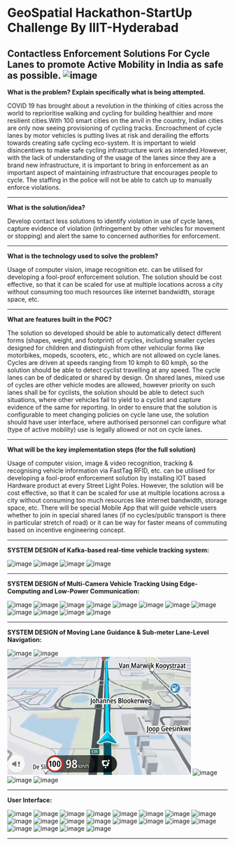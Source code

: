 # GeoSpatial Hackathon-StartUp Challenge By IIIT-Hyderabad
Contactless Enforcement Solutions For Cycle Lanes to promote Active Mobility in India as safe as possible.
![image](https://user-images.githubusercontent.com/108155749/227758674-7ce01d13-c723-425e-9eaf-fc2426f5279c.png)
-------------------------------------------------------------------

**What is the problem? Explain specifically what is being attempted.**

COVID 19 has brought about a revolution in the thinking of cities across the world to reprioritise walking and cycling for building healthier and more resilient cities.With 100 smart cities on the anvil in the country, Indian cities are only now seeing provisioning of cycling tracks. Encroachment of cycle lanes by motor vehicles is putting lives at risk and derailing the efforts towards creating safe cycling eco-system. It is important to wield disincentives to make safe cycling infrastructure work as intended.However, with the lack of understanding of the usage of the lanes since they are a brand new infrastructure, it is important to bring in enforcement as an important aspect of maintaining infrastructure that encourages people to cycle. The staffing in the police will not be able to catch up to manually enforce violations.

-------------------------------------------------------------------

**What is the solution/idea?**

Develop contact less solutions to identify violation in use of cycle lanes, capture evidence of violation (infringement by other vehicles for movement or stopping) and alert the same to concerned authorities for enforcement.

-------------------------------------------------------------------

**What is the technology used to solve the problem?**

Usage of computer vision, image recognition etc. can be utilised for developing a fool-proof enforcement solution. The solution should be cost effective, so that it can be scaled for use at multiple locations across a city without consuming too much resources like internet bandwidth, storage space, etc.

-------------------------------------------------------------------

**What are features built in the POC?**

The solution so developed should be able to automatically detect different forms (shapes, weight, and footprint) of cycles, including smaller cycles designed for children and distinguish from other vehicular forms like motorbikes, mopeds, scooters, etc., which are not allowed on cycle lanes. Cycles are driven at speeds ranging from 10 kmph to 60 kmph, so the solution should be able to detect cyclist travelling at any speed. The cycle lanes can be of dedicated or shared by design. On shared lanes, mixed use of cycles are other vehicle modes are allowed, however priority on such lanes shall be for cyclists, the solution should be able to detect such situations, where other vehicles fail to yield to a cyclist and capture evidence of the same for reporting. In order to ensure that the solution is configurable to meet changing policies on cycle lane use, the solution should have user interface, where authorised personnel can configure what (type of active mobility) use is legally allowed or not on cycle lanes.

-------------------------------------------------------------------

**What will be the key implementation steps (for the full solution)**

Usage of computer vision, image & video recognition, tracking & recognising vehicle information via FastTag RFID, etc. can be utilised for developing a fool-proof enforcement solution by installing IOT based Hardware product at every Street Light Poles. However, the solution will be cost effective, so that it can be scaled for use at multiple locations across a city without consuming too much resources like internet bandwidth, storage space, etc. There will be special Mobile App that will guide vehicle users whether to join in special shared lanes (if no cycles/public transport is there in particular stretch of road) or it can be way for faster means of commuting based on incentive engineering concept.

-------------------------------------------------------------------

**SYSTEM DESIGN of Kafka-based real-time vehicle tracking system:**

![image](https://user-images.githubusercontent.com/108155749/227736262-3f6431aa-7153-47fd-bd94-303f4867fa48.png)
![image](https://user-images.githubusercontent.com/108155749/227736595-b18bac48-2c63-4a33-8f6d-eeff0650f950.png)
![image](https://user-images.githubusercontent.com/108155749/227736364-46f9d0b2-4240-4d98-a644-36dd389debce.png)
![image](https://user-images.githubusercontent.com/108155749/227736455-58314b3a-65fc-441b-96d9-e5b27f87cb8f.png)

-------------------------------------------------------------------

**SYSTEM DESIGN of Multi-Camera Vehicle Tracking Using Edge-Computing and Low-Power Communication:**

![image](https://user-images.githubusercontent.com/108155749/227736684-cedb67e8-1f2e-4f6d-936a-3e8741a9984b.png)
![image](https://user-images.githubusercontent.com/108155749/227736746-40b2dc47-1672-4eae-ab47-7f04bb38a056.png)
![image](https://user-images.githubusercontent.com/108155749/227737405-82927e39-addd-4aef-b900-360eefbc158e.png)
![image](https://user-images.githubusercontent.com/108155749/227762431-f5b2e27c-c571-46b3-97e8-f08d98089199.png)
![image](https://user-images.githubusercontent.com/108155749/227763426-8344efbd-9b2a-40d8-9579-286a1ae062b1.png)
![image](https://user-images.githubusercontent.com/108155749/227758593-1d18f7ea-17db-433c-9b81-a8c0cd297fc2.png)
![image](https://user-images.githubusercontent.com/108155749/227762823-1ff90e88-62d2-46eb-b3fe-38a559f5534d.png)
![image](https://user-images.githubusercontent.com/108155749/227760538-f1d1a8dc-4e76-46e8-803a-d5b358f08532.png)
![image](https://user-images.githubusercontent.com/108155749/227760697-ebd2bcbe-e97d-4c52-ab31-fdcd3d67179c.png)
![image](https://user-images.githubusercontent.com/108155749/227760714-2a5f1702-261e-4bb2-9965-4ac16867c6f2.png)
![image](https://user-images.githubusercontent.com/108155749/227760777-9f2d3431-911d-4d98-8591-ef320a45234c.png)
![image](https://user-images.githubusercontent.com/108155749/227763174-f3d69947-f608-40d1-aaf5-3134d2cbb98f.png)

-------------------------------------------------------------------

**SYSTEM DESIGN of Moving Lane Guidance & Sub-meter Lane-Level Navigation:**

![image](https://user-images.githubusercontent.com/108155749/227737068-a209ca1e-1763-4ce1-a83e-cde595a1d8bf.png)
![image](https://user-images.githubusercontent.com/108155749/227737106-438139b2-e91e-4527-a78d-051d12d0f585.png)
![](https://github.com/hamarachaudhuri/GeoSpatial_Hackathon-StartUp_Challenge_By_IIIT-Hyderabad/blob/main/Moving%20Lane%20Guidance.gif)
![image](https://user-images.githubusercontent.com/108155749/227761304-5bb01da6-b44c-4ca8-a2f5-80b0c1a68584.png)
![image](https://user-images.githubusercontent.com/108155749/227761995-af1915fd-dfbb-4113-b1a0-b45c26953136.png)
![image](https://user-images.githubusercontent.com/108155749/227761875-d7dd2293-be8a-4ab6-adee-b38acca1e0a6.png)

-------------------------------------------------------------------
**User Interface:**


![image](https://user-images.githubusercontent.com/108155749/227759108-56566ed9-64ea-4e9f-b080-c5f4643c8ead.png)
![image](https://user-images.githubusercontent.com/108155749/227759221-24be1d41-8396-4425-b873-80d789715296.png)
![image](https://user-images.githubusercontent.com/108155749/227759236-40f22ddd-a9ec-45ca-b64c-55db32555b3a.png)
![image](https://user-images.githubusercontent.com/108155749/227759245-2c34cb7a-64ad-4ff5-b35d-7875c640a7bf.png)
![image](https://user-images.githubusercontent.com/108155749/227759256-2828605a-0643-4ab9-bbab-ab448981d5c4.png)
![image](https://user-images.githubusercontent.com/108155749/227759320-d3419d1d-5939-4b5d-acbd-a70092006a68.png)
![image](https://user-images.githubusercontent.com/108155749/227759446-199d9b68-3d5e-4fdd-99e6-3d34847cb936.png)
![image](https://user-images.githubusercontent.com/108155749/227759472-05a0b886-b04c-4b90-ac66-dc5f52252195.png)
![image](https://user-images.githubusercontent.com/108155749/227763605-fea04e0e-8597-45c2-be08-95e1483f3ff7.png)
![image](https://user-images.githubusercontent.com/108155749/227759545-31f56d12-2653-41d2-a75f-29131410654b.png)
![image](https://user-images.githubusercontent.com/108155749/227759558-788e32a1-f4b5-4292-8aca-655fd3549af0.png)
![image](https://user-images.githubusercontent.com/108155749/227759603-add4720f-6040-4660-aeea-3472995497b4.png)
![image](https://user-images.githubusercontent.com/108155749/227759629-6709b185-0f01-4442-93ed-3ee4de73c149.png)
![image](https://user-images.githubusercontent.com/108155749/227759641-37b523e8-470b-49fc-a6a8-757102f79e8f.png)
![image](https://user-images.githubusercontent.com/108155749/227759658-984ca342-45b2-40a9-b1a3-06b60e22c858.png)
![image](https://user-images.githubusercontent.com/108155749/227759897-0ba9153a-c6c0-45e9-b50d-2e242c9be6aa.png)
![image](https://user-images.githubusercontent.com/108155749/227762596-f8502e5c-322b-4fb9-bfed-294f1f8e4922.png)
![image](https://user-images.githubusercontent.com/108155749/227762549-8c40b297-9960-426e-8794-550bdf745757.png)
![image](https://user-images.githubusercontent.com/108155749/227763136-9ad6d696-ae74-4028-9130-e5e7df27bdf1.png)
![image](https://user-images.githubusercontent.com/108155749/227759708-ca6ec27d-e6c7-435b-af4f-bd57bd03bfc9.png)

-------------------------------------------------------------------
